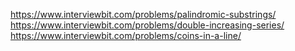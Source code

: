 https://www.interviewbit.com/problems/palindromic-substrings/
https://www.interviewbit.com/problems/double-increasing-series/
https://www.interviewbit.com/problems/coins-in-a-line/
